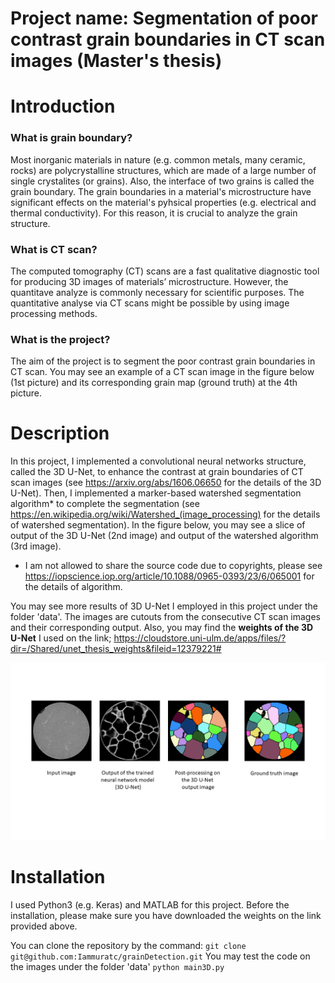 # Project name: Segmentation of poor contrast grain boundaries in CT scan images (Master's thesis)
# Introduction
### What is grain boundary?
Most inorganic materials in nature (e.g. common metals, many ceramic, rocks) are polycrystalline structures, which are made of a large number of single crystalites (or grains). Also, the interface of two grains is called the grain boundary. The grain boundaries in a material's microstructure have significant effects on the material's pyhsical properties (e.g. electrical and thermal conductivity). For this reason, it is crucial to analyze the grain structure.
### What is CT scan?
The computed tomography (CT) scans are a fast qualitative diagnostic tool for producing 3D images of materials’ microstructure. However, the quantitave analyze is commonly necessary for scientific purposes. The quantitative analyse via CT scans might be possible by using image processing methods.
### What is the project?
The aim of the project is to segment the poor contrast grain boundaries in CT scan. You may see an example of a CT scan image in the figure below (1st picture) and its corresponding grain map (ground truth) at the 4th picture.
# Description
In this project, I implemented a convolutional neural networks structure, called the 3D U-Net, to enhance the contrast at grain boundaries of CT scan images (see https://arxiv.org/abs/1606.06650 for the details of the 3D U-Net). Then, I implemented a marker-based watershed segmentation algorithm* to complete the segmentation (see https://en.wikipedia.org/wiki/Watershed_(image_processing) for the details of watershed segmentation). In the figure below, you may see a slice of output of the 3D U-Net (2nd image) and output of the watershed algorithm (3rd image).

* I am not allowed to share the source code due to copyrights, please see https://iopscience.iop.org/article/10.1088/0965-0393/23/6/065001 for the details of algorithm.

You may see more results of 3D U-Net I employed in this project under the folder 'data'. The images are cutouts from the consecutive CT scan images and their corresponding output. Also, you may find the **weights of the 3D U-Net** I used on the link; https://cloudstore.uni-ulm.de/apps/files/?dir=/Shared/unet_thesis_weights&fileid=12379221#


![alt text](https://github.com/Iammuratc/grainDetection/blob/master/result.png)

 # Installation
 I used Python3 (e.g. Keras) and MATLAB for this project. Before the installation, please make sure you have downloaded the weights on the link provided above.
 
You can clone the repository by the command: 
````git clone git@github.com:Iammuratc/grainDetection.git````
You may test the code on the images under the folder 'data'
````python main3D.py````
